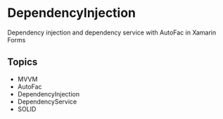 # DependencyInjection
Dependency injection and dependency service with AutoFac in Xamarin Forms

## Topics

* MVVM
* AutoFac
* DependencyInjection
* DependencyService
* SOLID
